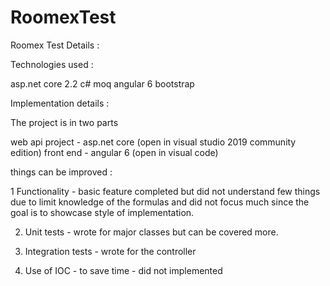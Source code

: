 # RoomexTest

Roomex Test Details :



Technologies used :

asp.net core 2.2
c#
moq
angular 6
bootstrap


Implementation details :

The project is in two parts

web api project - asp.net core (open in visual studio 2019 community edition)
front end - angular 6 (open in visual code)


things can be improved :

1 Functionality - basic feature completed  but did not understand few things due to limit knowledge of the formulas and did not focus much since the goal is to showcase style of implementation.

2. Unit tests  - wrote for major classes but can be covered more.

3. Integration tests - wrote for the controller

4. Use of IOC - to save time - did not implemented
